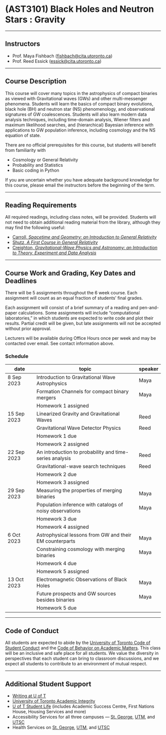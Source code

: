 # (AST3101) Black Holes and Neutron Stars : Gravity

---

## Instructors

  * Prof. Maya Fishbach (fishbach@cita.utoronto.ca)
  * Prof. Reed Essick (essick@cita.utoronto.ca)

---

## Course Description

This course will cover many topics in the astrophysics of compact binaries as viewed with Gravitational waves (GWs) and other multi-messenger phenomena. Students will learn the basics of compact binary evolutions, black hole (BH) and neutron star (NS) phenomenology, and observational signatures of GW coalescences. Students will also learn modern data analysis techniques, including time-domain analysis, Wiener filters and maximum likelihood searches, and (hierarchical) Bayesian inference with applications to GW population inference, including cosmology and the NS equation of state.

There are no official prerequisites for this course, but students will benefit from familiarity with

  * Cosmology or General Relativity
  * Probability and Statistics
  * Basic coding in Python 

If you are uncertain whether you have adequate background knowledge for this course, please email the instructors before the beginning of the term.

---

## Reading Requirements

All required readings, including class notes, will be provided. Students will not need to obtain additional reading material from the library, although they may find the following useful:

  * [Carroll, *Spacetime and Geometry: an Introduction to General Relativity*](https://librarysearch.library.utoronto.ca/discovery/fulldisplay?docid=alma991105986805306196&context=L&vid=01UTORONTO_INST:UTORONTO&lang=en&search_scope=UTL_AND_CI&adaptor=Local%20Search%20Engine&tab=Everything&query=any,contains,Spacetime%20and%20Geometry:%20An%20Introduction%20to%20General%20Relativity&offset=0)
  * [Shutz, *A First Course in General Relativity*](https://librarysearch.library.utoronto.ca/discovery/fulldisplay?docid=alma991106670267506196&context=L&vid=01UTORONTO_INST:UTORONTO&lang=en&search_scope=UTL_AND_CI&adaptor=Local%20Search%20Engine&tab=Everything&query=any,contains,A%20First%20Course%20in%20General%20Relativity&offset=0)
  * [Creighton, *Gravitational-Wave Physics and Astronomy: an Introduction to Theory, Experiment and Data Analysis*](https://librarysearch.library.utoronto.ca/discovery/fulldisplay?docid=alma991106840030306196&context=L&vid=01UTORONTO_INST:UTORONTO&lang=en&search_scope=UTL_AND_CI&adaptor=Local%20Search%20Engine&tab=Everything&query=any,contains,Gravitational%E2%80%90Wave%20Physics%20and%20Astronomy&offset=0)

---

## Course Work and Grading, Key Dates and Deadlines

There will be 5 assignments throughout the 6 week course. Each assignment will count as an equal fraction of students’ final grades.

Each assignment will consist of a brief summary of a reading and pen-and-paper calculations. Some assignments will include “computational laboratories,” in which students are expected to write code and plot their results. Partial credit will be given, but late assignments will not be accepted without prior approval.

Lecturers will be available during Office Hours once per week and may be contacted over email. See contact information above.

### Schedule

| date        | topic                                                    | speaker |
|-------------|----------------------------------------------------------|---------|
|  8 Sep 2023 | Introduction to Gravitational Wave Astrophysics          | Maya    |
|             | Formation Channels for compact binary mergers            | Maya    |
|             | Homework 1 assigned                                      |         |
| 15 Sep 2023 | Linearized Gravity and Gravitational Waves               | Reed    |
|             | Gravitational Wave Detector Physics                      | Reed    |
|             | Homework 1 due                                           |         |
|             | Homework 2 assigned                                      |         |
| 22 Sep 2023 | An introduction to probability and time-series analysis	 | Reed    |
|             | Gravitational-wave search techniques                     | Reed    |
|             | Homework 2 due                                           |         |
|             | Homework 3 assigned                                      |         |
| 29 Sep 2023 | Measuring the properties of merging binaries             | Maya    |
|             | Population inference with catalogs of noisy observations | Maya    |
|             | Homework 3 due                                           |         |
|             | Homework 4 assigned                                      |         |
|  6 Oct 2023 | Astrophysical lessons from GW and their EM counterparts	 | Maya    |
|             | Constraining cosmology with merging binaries             | Maya    |
|             | Homework 4 due                                           |         |
|             | Homework 5 assigned                                      |         |
| 13 Oct 2023 | Electromagnetic Observations of Black Holes              | Maya    |
|             | Future prospects and GW sources besides binaries         | Maya    |
|             |	Homework 5 due                                           |         |

---

## Code of Conduct

All students are expected to abide by the [University of Toronto Code of Student Conduct](https://governingcouncil.utoronto.ca/system/files/2020-03/Code%20of%20Student%20Conduct%20Dec%2013%202019.pdf) and the [Code of Behavior on Academic Matters](https://governingcouncil.utoronto.ca/system/files/2020-03/Code%20of%20Behaviour%20on%20Academic%20Matters%20July%201%202019.pdf). This class will be an inclusive and safe place for all students. We value the diversity in perspectives that each student can bring to classroom discussions, and we expect all students to contribute to an environment of mutual respect.

---

## Additional Student Support

  * [Writing at U of T](http://www.writing.utoronto.ca/)
  * [University of Toronto Academic Integrity](http://academicintegrity.utoronto.ca/)
  * [U of T Student Life](http://www.studentlife.utoronto.ca/) (includes Academic Success Centre, First Nations House, Housing Services and more)
  * Accessibility Services for all three campuses — [St. George](http://www.accessibility.utoronto.ca/), [UTM](https://www.utm.utoronto.ca/accessibility/), and [UTSC](https://www.utsc.utoronto.ca/ability/welcome-accessability-services)
  * Health Services on [St. George](https://studentlife.utoronto.ca/department/health-wellness/), [UTM](https://www.utm.utoronto.ca/health/our-services), and [UTSC](https://www.utsc.utoronto.ca/hwc/)
